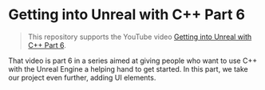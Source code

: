 #  Getting into Unreal with C++ Part 6
> This repository supports the YouTube video [Getting into Unreal with C++ Part 6](https://www.youtube.com/).  

That video is part 6 in a series aimed at giving people who want to use C++ with the Unreal Engine a helping hand to get started.
In this part, we take our project even further, adding UI elements.

